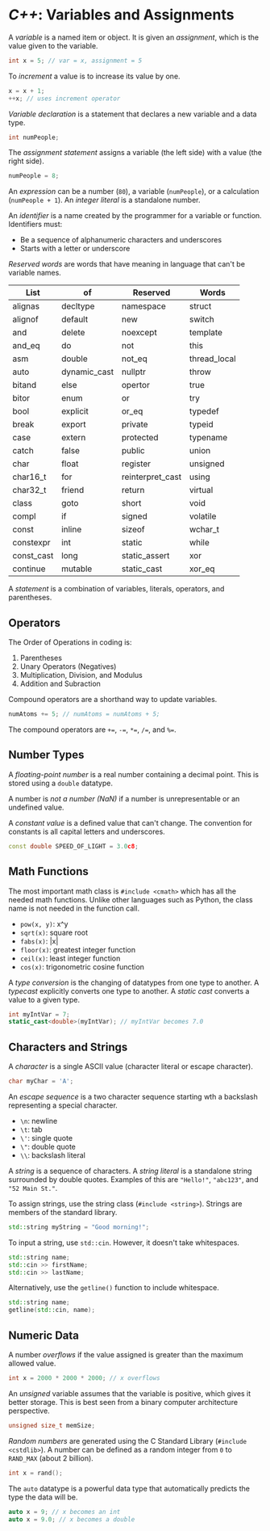 <!---
CS NOTES :: C++ :: VARIABLES AND ASSIGNMENTS

BY: COLE ELLIS

LAST MODIFIED: 16 DEC 2021
-->

# ***C++***: Variables and Assignments
A *variable* is a named item or object.  It is given an *assignment*, which is the value given to the variable.
```c++
int x = 5; // var = x, assignment = 5
```

To *increment* a value is to increase its value by one.
```c++
x = x + 1;
++x; // uses increment operator
```

*Variable declaration* is a statement that declares a new variable and a data type.
```c++
int numPeople;
```

The *assignment statement* assigns a variable (the left side) with a value (the right side).
```c++
numPeople = 8;
```

An *expression* can be a number (`80`), a variable (`numPeople`), or a calculation (`numPeople + 1`).  An *integer literal* is a standalone number.

An *identifier* is a name created by the programmer for a variable or function.  Identifiers must:
- Be a sequence of alphanumeric characters and underscores
- Starts with a letter or underscore

*Reserved words* are words that have meaning in language that can't be variable names.

| List | of | Reserved | Words |
|------|----|----------|-------|
| alignas | decltype | namespace | struct |
| alignof | default | new | switch |
| and | delete | noexcept | template |
| and_eq | do | not | this |
| asm | double | not_eq | thread_local |
| auto | dynamic_cast | nullptr | throw |
| bitand | else | opertor | true |
| bitor | enum | or | try |
| bool | explicit | or_eq | typedef |
| break | export | private | typeid |
| case | extern | protected | typename |
| catch | false | public | union |
| char | float | register | unsigned |
| char16_t | for | reinterpret_cast | using |
| char32_t | friend | return | virtual |
| class | goto | short | void |
| compl | if | signed | volatile |
| const | inline | sizeof | wchar_t |
| constexpr | int | static | while |
| const_cast | long | static_assert | xor |
| continue | mutable | static_cast | xor_eq |

A *statement* is a combination of variables, literals, operators, and parentheses.

## Operators
The Order of Operations in coding is:
1. Parentheses
2. Unary Operators (Negatives)
3. Multiplication, Division, and Modulus
4. Addition and Subraction

Compound operators are a shorthand way to update variables.
```c++
numAtoms += 5; // numAtoms = numAtoms + 5;
```
The compound operators are `+=`, `-=`, `*=`, `/=`, and `%=`.

## Number Types
A *floating-point number* is a real number containing a decimal point.  This is stored using a `double` datatype.

A number is *not a number (NaN)* if a number is unrepresentable or an undefined value.

A *constant value* is a defined value that can't change.  The convention for constants is all capital letters and underscores.
```c++
const double SPEED_OF_LIGHT = 3.0c8;
```

## Math Functions
The most important math class is `#include <cmath>` which has all the needed math functions.  Unlike other languages such as Python, the class name is not needed in the function call.
- `pow(x, y)`: x^y
- `sqrt(x)`: square root
- `fabs(x)`: |x|
- `floor(x)`: greatest integer function
- `ceil(x)`: least integer function
- `cos(x)`: trigonometric cosine function

A *type conversion* is the changing of datatypes from one type to another.  A *typecast* explicitly converts one type to another.  A *static cast* converts a value to a given type.
```c++
int myIntVar = 7;
static_cast<double>(myIntVar); // myIntVar becomes 7.0
```

## Characters and Strings
A *character* is a single ASCII value (character literal or escape character).
```c++
char myChar = 'A';
```

An *escape sequence* is a two character sequence starting wth a backslash representing a special character.
- `\n`: newline
- `\t`: tab
- `\'`: single quote
- `\"`: double quote
- `\\`: backslash literal

A *string* is a sequence of characters.  A *string literal* is a standalone string surrounded by double quotes.  Examples of this are `"Hello!"`, `"abc123"`, and `"52 Main St."`.

To assign strings, use the string class (`#include <string>`).  Strings are members of the standard library.
```c++
std::string myString = "Good morning!";
```

To input a string, use `std::cin`.  However, it doesn't take whitespaces.
```c++
std::string name;
std::cin >> firstName;
std::cin >> lastName;
```

Alternatively, use the `getline()` function to include whitespace.
```c++
std::string name;
getline(std::cin, name);
```

## Numeric Data
A number *overflows* if the value assigned is greater than the maximum allowed value.
```c++
int x = 2000 * 2000 * 2000; // x overflows
```

An *unsigned* variable assumes that the variable is positive, which gives it better storage.  This is best seen from a binary computer architecture perspective.
```c++
unsigned size_t memSize;
```

*Random numbers* are generated using the C Standard Library (`#include <cstdlib>`).  A number can be defined as a random integer from `0` to `RAND_MAX` (about 2 billion).
```c++
int x = rand();
```

The `auto` datatype is a powerful data type that automatically predicts the type the data will be.
```c++
auto x = 9; // x becomes an int
auto x = 9.0; // x becomes a double
```